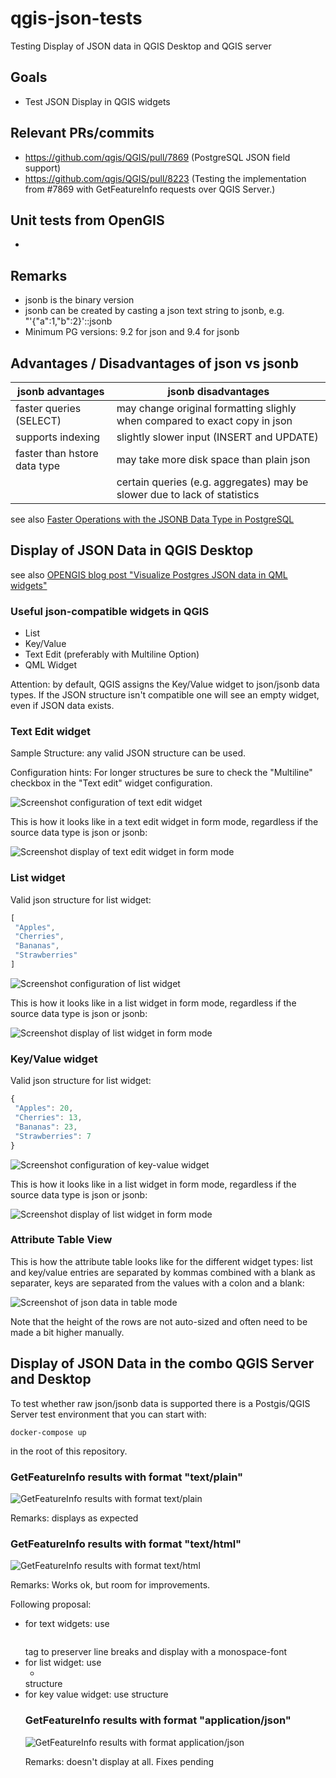 # qgis-json-tests
Testing Display of JSON data in QGIS Desktop and QGIS server

## Goals
- Test JSON Display in QGIS widgets

## Relevant PRs/commits
- https://github.com/qgis/QGIS/pull/7869 (PostgreSQL JSON field support)
- https://github.com/qgis/QGIS/pull/8223 (Testing the implementation from #7869 with GetFeatureInfo requests over QGIS Server.)

## Unit tests from OpenGIS
- 

## Remarks
- jsonb is the binary version
- jsonb can be created by casting a json text string to jsonb, e.g. "'{"a":1,"b":2}'::jsonb
- Minimum PG versions: 9.2 for json and 9.4 for jsonb

## Advantages / Disadvantages of json vs jsonb
| jsonb advantages                         | jsonb disadvantages                         |
| ---------------------------------------- | ------------------------------------------- |
| faster queries (SELECT)                  | may change original formatting slighly when compared to exact copy in json |
| supports indexing                        | slightly slower input (INSERT and UPDATE)   |
| faster than hstore data type             | may take more disk space than plain json    |
|                                          | certain queries (e.g. aggregates) may be slower due to lack of statistics |

see also [Faster Operations with the JSONB Data Type in PostgreSQL](https://compose.com/articles/faster-operations-with-the-jsonb-data-type-in-postgresql/)

## Display of JSON Data in QGIS Desktop
see also [OPENGIS blog post "Visualize Postgres JSON data in QML widgets"](https://new.opengis.ch/2018/11/13/visualize-postgres-json-data-in-qml-widgets/)

### Useful json-compatible widgets in QGIS
- List
- Key/Value
- Text Edit (preferably with Multiline Option)
- QML Widget

Attention: by default, QGIS assigns the Key/Value widget to json/jsonb data types. If the JSON structure isn't compatible
one will see an empty widget, even if JSON data exists.

### Text Edit widget
Sample Structure: any valid JSON structure can be used.

Configuration hints: For longer structures be sure to check the "Multiline" checkbox in the "Text edit" widget configuration.

![Screenshot configuration of text edit widget](https://raw.githubusercontent.com/andreasneumann/qgis-json-tests/master/screenshots/qgis_text-edit-widget_Multiline.png)

This is how it looks like in a text edit widget in form mode, regardless if the source data type is json or jsonb:

![Screenshot display of text edit widget in form mode](https://raw.githubusercontent.com/andreasneumann/qgis-json-tests/master/screenshots/qgis_display-of-json-as-text-edit-widget_in-form-mode.png)

### List widget
Valid json structure for list widget:

```javascript
[
 "Apples",
 "Cherries",
 "Bananas",
 "Strawberries"
]
```
![Screenshot configuration of list widget](https://raw.githubusercontent.com/andreasneumann/qgis-json-tests/master/screenshots/qgis_list-widget_configuration.png)

This is how it looks like in a list widget in form mode, regardless if the source data type is json or jsonb:

![Screenshot display of list widget in form mode](https://raw.githubusercontent.com/andreasneumann/qgis-json-tests/master/screenshots/qgis_display-of-json-as-list-widget_in-form-mode.png)

### Key/Value widget
Valid json structure for list widget:

```javascript
{
 "Apples": 20,
 "Cherries": 13,
 "Bananas": 23,
 "Strawberries": 7
}
```
![Screenshot configuration of key-value widget](https://raw.githubusercontent.com/andreasneumann/qgis-json-tests/master/screenshots/qgis_key-value-widget_configuration.png)

This is how it looks like in a list widget in form mode, regardless if the source data type is json or jsonb:

![Screenshot display of list widget in form mode](https://raw.githubusercontent.com/andreasneumann/qgis-json-tests/master/screenshots/qgis_display-of-json-as-key-value-widget_in-form-mode.png)

### Attribute Table View

This is how the attribute table looks like for the different widget types: list and key/value entries are separated by kommas combined with a blank as separater, keys are separated from the values with a colon and a blank:

![Screenshot of json data in table mode](https://raw.githubusercontent.com/andreasneumann/qgis-json-tests/master/screenshots/qgis_json-data-in-attribute-table.png)

Note that the height of the rows are not auto-sized and often need to be made a bit higher manually.

## Display of JSON Data in the combo QGIS Server and Desktop

To test whether raw json/jsonb data is supported there is a Postgis/QGIS Server test environment that you can start with:

```
docker-compose up
```

in the root of this repository.

### GetFeatureInfo results with format "text/plain"

![GetFeatureInfo results with format text/plain](https://raw.githubusercontent.com/andreasneumann/qgis-json-tests/master/screenshots/qgis_identify_results_WMS_format-text.png)

Remarks: displays as expected

### GetFeatureInfo results with format "text/html"

![GetFeatureInfo results with format text/html](https://raw.githubusercontent.com/andreasneumann/qgis-json-tests/master/screenshots/qgis_identify_results_WMS_format-html.png)

Remarks:
Works ok, but room for improvements.

Following proposal:
* for text widgets: use <pre></pre> tag to preserver line breaks and display with a monospace-font
* for list widget: use <ul><li></li></ul> structure
* for key value widget: use <table> structure
 
### GetFeatureInfo results with format "application/json"

![GetFeatureInfo results with format application/json](https://raw.githubusercontent.com/andreasneumann/qgis-json-tests/master/screenshots/qgis_identify_results_WMS_format-feature.png)
 
Remarks:
doesn't display at all. Fixes pending

